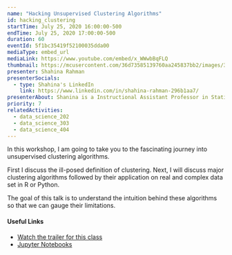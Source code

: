 ```yaml
---
name: "Hacking Unsupervised Clustering Algorithms"
id: hacking_clustering
startTime: July 25, 2020 16:00:00-500
endTime: July 25, 2020 17:00:00-500
duration: 60
eventId: 5f1bc35419f52100035dda00
mediaType: embed_url
mediaLink: https://www.youtube.com/embed/x_WWwbBqFLQ
thumbnail: https://mcusercontent.com/36d73585139760aa245837bb2/images/312ff56c-bd96-4f79-8ccf-a4918c0028c3.jpg
presenter: Shahina Rahman
presenterSocials:
  - type: Shahina's LinkedIn
    link: https://www.linkedin.com/in/shahina-rahman-296b1aa7/
presenterAbout: Shanina is a Instructional Assistant Professor in Statistics, got first place in Distinguished Postdoctoral Flash Talks, and has worked as a postdoc in Germany.
priority: 7
relatedActivities:
  - data_science_202
  - data_science_303
  - data_science_404
---
```


In this workshop, I am going to take you to the fascinating journey into unsupervised clustering algorithms.

First I discuss the ill-posed definition of clustering. Next, I will discuss major clustering algorithms followed by their application on real and complex data set in R or Python. 

The goal of this talk is to understand the intuition behind these algorithms so that we can gauge their limitations.


#### Useful Links
- [Watch the trailer for this class](https://www.youtube.com/watch?v=gsfDVH2id-U)
- [Jupyter Notebooks](https://drive.google.com/drive/folders/1L0eAVBaXHvbVb6OpcVDEIFQjMh8k6ph0)
